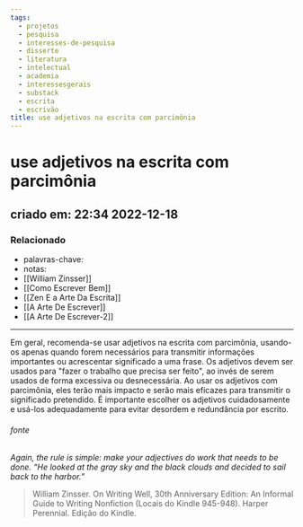 ```yaml
---
tags:
  - projetos
  - pesquisa
  - interesses-de-pesquisa
  - disserte
  - literatura
  - intelectual
  - academia
  - interessesgerais
  - substack
  - escrita
  - escrivão
title: use adjetivos na escrita com parcimônia
---
```


# use adjetivos na escrita com parcimônia

## criado em: 22:34 2022-12-18

### Relacionado

- palavras-chave: 
- notas: 
- [[William Zinsser]]
- [[Como Escrever Bem]]
- [[Zen E a Arte Da Escrita]]
- [[A Arte De Escrever]]
- [[A Arte De Escrever-2]]
---

Em geral, recomenda-se usar adjetivos na escrita com parcimônia, usando-os apenas quando forem necessários para transmitir informações importantes ou acrescentar significado a uma frase. Os adjetivos devem ser usados para "fazer o trabalho que precisa ser feito", ao invés de serem usados de forma excessiva ou desnecessária. Ao usar os adjetivos com parcimônia, eles terão mais impacto e serão mais eficazes para transmitir o significado pretendido. É importante escolher os adjetivos cuidadosamente e usá-los adequadamente para evitar desordem e redundância por escrito.

###### fonte

*Again, the rule is simple: make your adjectives do work that needs to be done. “He looked at the gray sky and the black clouds and decided to sail back to the harbor.”* 

>William Zinsser. On Writing Well, 30th Anniversary Edition: An Informal Guide to Writing Nonfiction (Locais do Kindle 945-948). Harper Perennial. Edição do Kindle. 
